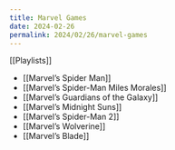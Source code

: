 ```yaml
---
title: Marvel Games
date: 2024-02-26
permalink: 2024/02/26/marvel-games
---
```


[[Playlists]]

* [[Marvel’s Spider Man]]
* [[Marvel’s Spider-Man Miles Morales]]
* [[Marvel’s Guardians of the Galaxy]]
* [[Marvel’s Midnight Suns]]
* [[Marvel’s Spider-Man 2]]
* [[Marvel’s Wolverine]]
* [[Marvel’s Blade]]